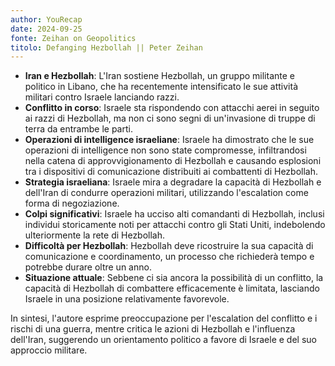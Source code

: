 ```yaml
---
author: YouRecap
date: 2024-09-25
fonte: Zeihan on Geopolitics
titolo: Defanging Hezbollah || Peter Zeihan
---
```


- **Iran e Hezbollah**: L'Iran sostiene Hezbollah, un gruppo militante e politico in Libano, che ha recentemente intensificato le sue attività militari contro Israele lanciando razzi.
- **Conflitto in corso**: Israele sta rispondendo con attacchi aerei in seguito ai razzi di Hezbollah, ma non ci sono segni di un'invasione di truppe di terra da entrambe le parti.
- **Operazioni di intelligence israeliane**: Israele ha dimostrato che le sue operazioni di intelligence non sono state compromesse, infiltrandosi nella catena di approvvigionamento di Hezbollah e causando esplosioni tra i dispositivi di comunicazione distribuiti ai combattenti di Hezbollah.
- **Strategia israeliana**: Israele mira a degradare la capacità di Hezbollah e dell'Iran di condurre operazioni militari, utilizzando l'escalation come forma di negoziazione.
- **Colpi significativi**: Israele ha ucciso alti comandanti di Hezbollah, inclusi individui storicamente noti per attacchi contro gli Stati Uniti, indebolendo ulteriormente la rete di Hezbollah.
- **Difficoltà per Hezbollah**: Hezbollah deve ricostruire la sua capacità di comunicazione e coordinamento, un processo che richiederà tempo e potrebbe durare oltre un anno.
- **Situazione attuale**: Sebbene ci sia ancora la possibilità di un conflitto, la capacità di Hezbollah di combattere efficacemente è limitata, lasciando Israele in una posizione relativamente favorevole.

In sintesi, l'autore esprime preoccupazione per l'escalation del conflitto e i rischi di una guerra, mentre critica le azioni di Hezbollah e l'influenza dell'Iran, suggerendo un orientamento politico a favore di Israele e del suo approccio militare.
